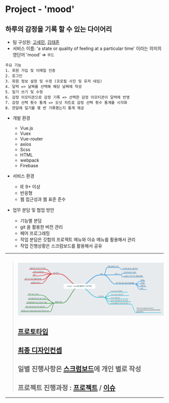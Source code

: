 # Project - 'mood'
## 하루의 감정을 기록 할 수 있는 다이어리

- 팀 구성원: [고세민](https://github.com/degose/mood/tree/master), [김태훈](https://github.com/realkth/mood/tree/th)    
- 서비스 이름: 'a state or quality of feeling at a particular time' 이라는 의미의 영단어 'mood' => `무드`

```
주요 기능
1. 회원 가입 및 이메일 인증
2. 로그인
3. 회원 정보 설정 및 수정 (프로필 사진 및 유저 네임)
4. 달력 => 날짜를 선택해 해당 날짜에 작성
5. 일기 쓰기 및 수정
6. 감정 이모티콘으로 감정 기록 => 선택한 감정 이모티콘이 달력에 반영
7. 감정 선택 횟수 통계 => 도넛 차트로 감정 선택 횟수 통계를 시각화
8. 한달에 일기를 몇 번 기록했는지 통계 제공
```  
<!-- ## ![완성된 페이지](./달력.PNG) -->

- 개발 환경
  - Vue.js
  - Vuex
  - Vue-router
  - axios
  - Scss
  - HTML
  - webpack
  - Firebase
  
- 서비스 환경  
  - IE 9+ 이상   
  - 반응형   
  - 웹 접근성과 웹 표준 준수
  
- 업무 분담 및 협업 방안
  - 기능별 분담
  - git 을 활용한 버전 관리
  - 페어 프로그래밍
  - 작업 분담은 깃헙의 프로젝트 메뉴와 이슈 메뉴를 활용해서 관리
  - 작업 진행상황은 스크럼보드를 활용해서 공유
--------------------------------------------
> ## ![브레인스토밍](./IMG_3600.PNG)
> ## [프로토타입](https://ovenapp.io/project/npUx3Fpso9DVMvmLypjoMtRAopfM4gju#G6e95)  
> ## [최종 디자인컨셉](https://goo.gl/TrM2Ps)
> ## 일별 진행사항은 [스크럼보드](https://docs.google.com/spreadsheets/d/1i7tOWOv7eNiqQlEGzf7wO5ybKPk8lishXqrKqkRDrzU/edit?ts=59b76c7c#gid=0)에 개인 별로 작성  
> ## 프로젝트 진행과정 : [프로젝트](https://github.com/realkth/mood/projects/1) / [이슈](https://github.com/realkth/mood/issues)

--------------------------------------------


